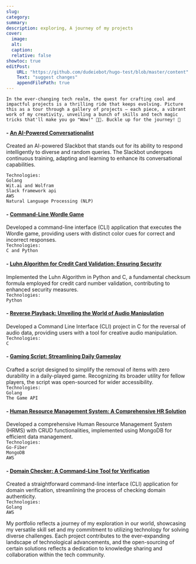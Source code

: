 ```yaml
---
slug:
category:
summary:
description: exploring, A journey of my projects
cover:
  image:
  alt:
  caption:
  relative: false
showtoc: true
editPost:
    URL: "https://github.com/dudeiebot/hugo-test/blob/master/content"
    Text: "suggest changes"
    appendFilePath: true 
---
```


`In the ever-changing tech realm, the quest for crafting cool and impactful projects is a thrilling ride that keeps evolving. Picture this as a tour through a gallery of projects – each piece, a vibrant work of my creativity, unveiling a bunch of skills and tech magic tricks that'll make you go "Wow!" 🎩✨. Buckle up for the journey! 🚀`

#### - [An AI-Powered Conversationalist](https://github.com/Dudeiebot/AI-Bot)
Created an AI-powered Slackbot that stands out for its ability to respond intelligently to diverse and random queries. The Slackbot undergoes continuous training, adapting and learning to enhance its conversational capabilities.  
   
 `Technologies:`  
`Golang`  
`Wit.ai and Wolfram`  
`Slack framework api`  
`AWS`  
`Natural Language Processing (NLP)`  

#### - [Command-Line Wordle Game](https://github.com/Dudeiebot/wordle)
Developed a command-line interface (CLI) application that executes the Wordle game, providing users with distinct color cues for correct and incorrect responses.  
`Technologies:`  
  `C and Python`

#### - [Luhn Algorithm for Credit Card Validation: Ensuring Security](https://github.com/Dudeiebot/The-luhn-algorithm)
Implemented the Luhn Algorithm in Python and C, a fundamental checksum formula employed for credit card number validation, contributing to enhanced security measures.  
`Technologies:`  
  `Python`

#### - [Reverse Playback: Unveiling the World of Audio Manipulation](https://github.com/Dudeiebot/reverse)
Developed a Command Line Interface (CLI) project in C for the reversal of audio data, providing users with a tool for creative audio manipulation.  
`Technologies:`  
`C`

#### - [Gaming Script: Streamlining Daily Gameplay](https://github.com/Dudeiebot/RemGame)
Crafted a script designed to simplify the removal of items with zero durability in a daily-played game. Recognizing its broader utility for fellow players, the script was open-sourced for wider accessibility.  
`Technologies:`  
  `Golang`  
  `The Game API`  

#### - [Human Resource Management System: A Comprehensive HR Solution](https://github.com/Dudeiebot/an-HRMS)
Developed a comprehensive Human Resource Management System (HRMS) with CRUD functionalities, implemented using MongoDB for efficient data management.  
`Technologies:`  
  `Go-Fiber`  
  `MongoDB`  
  `AWS`

#### - [Domain Checker: A Command-Line Tool for Verification](https://github.com/Dudeiebot/email-v)
Created a straightforward command-line interface (CLI) application for domain verification, streamlining the process of checking domain authenticity.  
`Technologies:`  
  `Golang`  
  `AWS`

My portfolio reflects a journey of my exploration in our world, showcasing my versatile skill set and my commitment to utilizing technology for solving diverse challenges. Each project contributes to the ever-expanding landscape of technological advancements, and the open-sourcing of certain solutions reflects a dedication to knowledge sharing and collaboration within the tech community.
